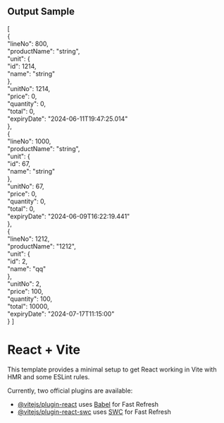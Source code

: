 <h2>Output Sample</h2>
[<br>
    { <br>
        "lineNo": 800, <br>
        "productName": "string", <br>
        "unit": { <br>
            "id": 1214, <br>
            "name": "string" <br>
        }, <br>
        "unitNo": 1214, <br>
        "price": 0, <br>
        "quantity": 0, <br>
        "total": 0, <br>
        "expiryDate": "2024-06-11T19:47:25.014" <br>
    }, <br>
    { <br>
        "lineNo": 1000, <br>
        "productName": "string", <br>
        "unit": { <br>
            "id": 67, <br>
            "name": "string" <br>
        }, <br>
        "unitNo": 67, <br>
        "price": 0, <br>
        "quantity": 0, <br>
        "total": 0, <br>
        "expiryDate": "2024-06-09T16:22:19.441" <br>
    }, <br>
    { <br>
        "lineNo": 1212, <br>
        "productName": "1212", <br>
        "unit": { <br>
            "id": 2, <br>
            "name": "qq" <br>
        }, <br>
        "unitNo": 2, <br>
        "price": 100, <br>
        "quantity": 100, <br>
        "total": 10000, <br>
        "expiryDate": "2024-07-17T11:15:00" <br>
    }
]

# React + Vite

This template provides a minimal setup to get React working in Vite with HMR and some ESLint rules.

Currently, two official plugins are available:

- [@vitejs/plugin-react](https://github.com/vitejs/vite-plugin-react/blob/main/packages/plugin-react/README.md) uses [Babel](https://babeljs.io/) for Fast Refresh
- [@vitejs/plugin-react-swc](https://github.com/vitejs/vite-plugin-react-swc) uses [SWC](https://swc.rs/) for Fast Refresh
